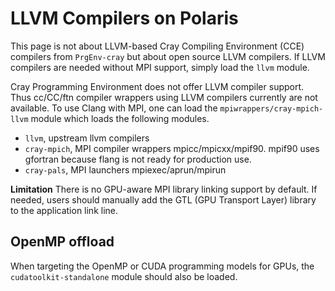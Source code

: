 # LLVM Compilers on Polaris

This page is not about LLVM-based Cray Compiling Environment (CCE) compilers from `PrgEnv-cray` but about open source LLVM compilers.
If LLVM compilers are needed without MPI support, simply load the `llvm` module.

Cray Programming Environment does not offer LLVM compiler support.
Thus cc/CC/ftn compiler wrappers using LLVM compilers currently are not available.
To use Clang with MPI, one can load the `mpiwrappers/cray-mpich-llvm` module which loads the following modules.

* `llvm`, upstream llvm compilers
* `cray-mpich`, MPI compiler wrappers mpicc/mpicxx/mpif90. mpif90 uses gfortran because flang is not ready for production use.
* `cray-pals`, MPI launchers mpiexec/aprun/mpirun


**Limitation** There is no GPU-aware MPI library linking support by default. If needed, users should manually add the GTL (GPU Transport Layer) library to the application link line.

[//]: # (ToDo: Lack of support for PrgEnv-cray is based on man page; should confirm)

## OpenMP offload

When targeting the OpenMP or CUDA programming models for GPUs, the `cudatoolkit-standalone` module should also be loaded.


[//]: # (ToDo: create examples and document)
